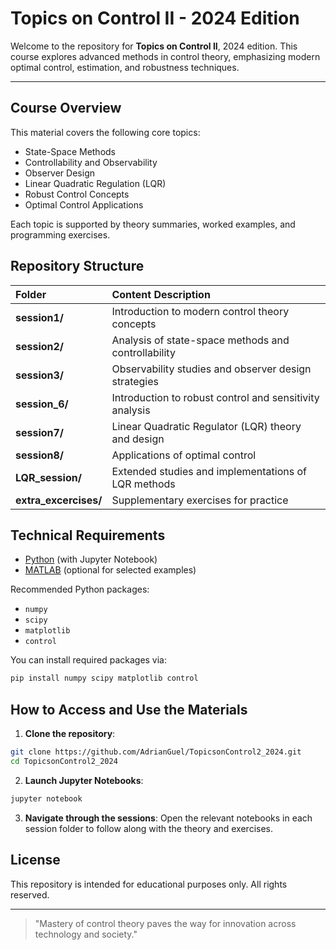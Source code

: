 # Topics on Control II - 2024 Edition

Welcome to the repository for **Topics on Control II**, 2024 edition. This course explores advanced methods in control theory, emphasizing modern optimal control, estimation, and robustness techniques.

---

## Course Overview

This material covers the following core topics:

- State-Space Methods
- Controllability and Observability
- Observer Design
- Linear Quadratic Regulation (LQR)
- Robust Control Concepts
- Optimal Control Applications

Each topic is supported by theory summaries, worked examples, and programming exercises.


## Repository Structure

| Folder | Content Description |
|:-------|:--------------------|
| **session1/** | Introduction to modern control theory concepts |
| **session2/** | Analysis of state-space methods and controllability |
| **session3/** | Observability studies and observer design strategies |
| **session_6/** | Introduction to robust control and sensitivity analysis |
| **session7/** | Linear Quadratic Regulator (LQR) theory and design |
| **session8/** | Applications of optimal control |
| **LQR_session/** | Extended studies and implementations of LQR methods |
| **extra_excercises/** | Supplementary exercises for practice |


## Technical Requirements

- [Python](https://www.python.org/) (with Jupyter Notebook)
- [MATLAB](https://www.mathworks.com/products/matlab.html) (optional for selected examples)

Recommended Python packages:
- `numpy`
- `scipy`
- `matplotlib`
- `control`

You can install required packages via:

```bash
pip install numpy scipy matplotlib control
```


## How to Access and Use the Materials

1. **Clone the repository**:

```bash
git clone https://github.com/AdrianGuel/TopicsonControl2_2024.git
cd TopicsonControl2_2024
```

2. **Launch Jupyter Notebooks**:

```bash
jupyter notebook
```

3. **Navigate through the sessions**:
Open the relevant notebooks in each session folder to follow along with the theory and exercises.


## License

This repository is intended for educational purposes only. All rights reserved.


---

> "Mastery of control theory paves the way for innovation across technology and society."
